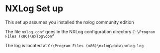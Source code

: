 # NXLog Set up
This set up assumes you installed the nxlog community edition


The file `nxlog.conf` goes in the NXLog configuration directory `C:\Program Files (x86)\nxlog\conf`


The log is located at
`C:\Program Files (x86)\nxlog\data\nxlog.log`